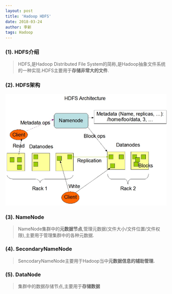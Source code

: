 ```yaml
---
layout: post
title: 'Hadoop HDFS'
date: 2018-03-24
author: 李新
tags: Hadoop
---
```


### (1). HDFS介绍

> HDFS,是Hadoop Distributed File System的简称,是Hadoop抽象文件系统的一种实现.HDFS主要用于**存储非常大的文件**.

### (2). HDFS架构

!["Hadoop HDFS架构图"](/assets/hadoop/imgs/hadoop-hdfs-architecture.png)

### (3). NameNode

> NameNode集群中的**元数据节点**,管理元数据(文件大小/文件位置/文件权限),主要用于管理集群中的各种元数据.

### (4). SecondaryNameNode

> SencodaryNameNode主要用于Hadoop当中**元数据信息的辅助管理.**

### (5). DataNode

> 集群中的数据存储节点,主要用于**存储数据**
